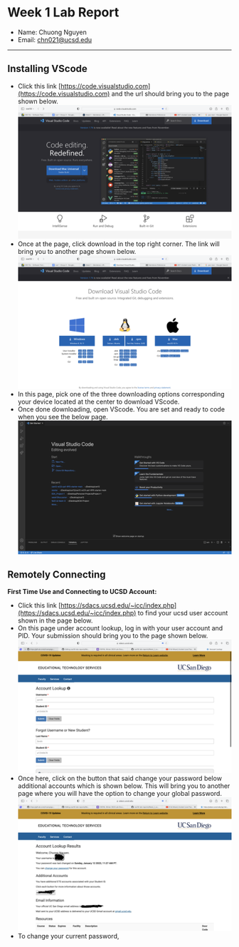 # Week 1 Lab Report

- Name: Chuong Nguyen
- Email: chn021@ucsd.edu

---

## Installing VScode

- Click this link [https://code.visualstudio.com](https://code.visualstudio.com) and the url should bring you to the page shown below.
![Image-1](https://github.com/chuongnguyen26/cse15l-lab-reports/blob/main/Step-1.png)
- Once at the page, click download in the top right corner. The link will bring you to another page shown below.
![Image-2](https://github.com/chuongnguyen26/cse15l-lab-reports/blob/main/Step-2.png)
- In this page, pick one of the three downloading options corresponding your device located at the center to download VScode.
- Once done downloading, open VScode. You are set and ready to code when you see the below page.
![Image-3](https://github.com/chuongnguyen26/cse15l-lab-reports/blob/main/Step-3.png)

## Remotely Connecting

**First Time Use and Connecting to UCSD Account:**
- Click this link [https://sdacs.ucsd.edu/~icc/index.php](https://sdacs.ucsd.edu/~icc/index.php) to find your ucsd user account shown in the page below. 
- On this page under account lookup, log in with your user account and PID. Your submission should bring you to the page shown below.
![Image_4](https://github.com/chuongnguyen26/cse15l-lab-reports/blob/main/Step-6.png)
- Once here, click on the button that said change your password below additional accounts which is shown below. This will bring you to another page where you will have the option to change your global password.
![Image-5](https://github.com/chuongnguyen26/cse15l-lab-reports/blob/main/Step-7.png)
- To change your current password, 

